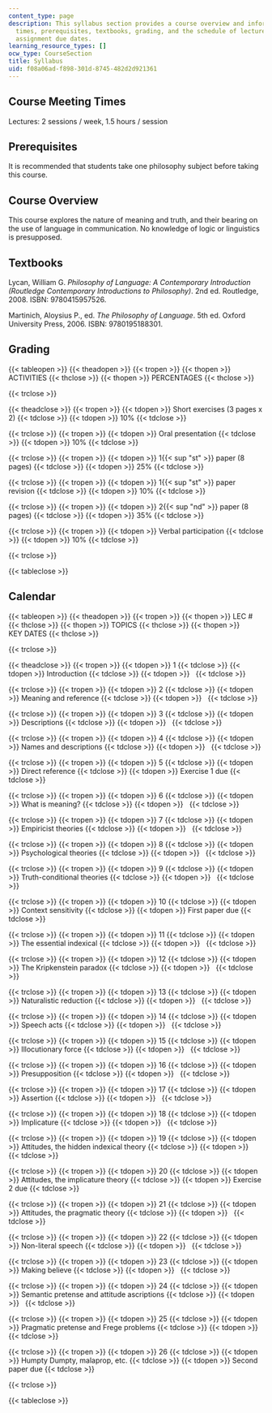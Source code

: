 ```yaml
---
content_type: page
description: This syllabus section provides a course overview and information on meeting
  times, prerequisites, textbooks, grading, and the schedule of lecture topics and
  assignment due dates.
learning_resource_types: []
ocw_type: CourseSection
title: Syllabus
uid: f08a06ad-f898-301d-8745-482d2d921361
---
```


Course Meeting Times
--------------------

Lectures: 2 sessions / week, 1.5 hours / session

Prerequisites
-------------

It is recommended that students take one philosophy subject before taking this course.

Course Overview
---------------

This course explores the nature of meaning and truth, and their bearing on the use of language in communication. No knowledge of logic or linguistics is presupposed.

Textbooks
---------

Lycan, William G. _Philosophy of Language: A Contemporary Introduction (Routledge Contemporary Introductions to Philosophy)_. 2nd ed. Routledge, 2008. ISBN: 9780415957526. 

Martinich, Aloysius P., ed. _The Philosophy of Language_. 5th ed. Oxford University Press, 2006. ISBN: 9780195188301.

Grading
-------

{{< tableopen >}}
{{< theadopen >}}
{{< tropen >}}
{{< thopen >}}
ACTIVITIES
{{< thclose >}}
{{< thopen >}}
PERCENTAGES
{{< thclose >}}

{{< trclose >}}

{{< theadclose >}}
{{< tropen >}}
{{< tdopen >}}
Short exercises (3 pages x 2)
{{< tdclose >}}
{{< tdopen >}}
10%
{{< tdclose >}}

{{< trclose >}}
{{< tropen >}}
{{< tdopen >}}
Oral presentation
{{< tdclose >}}
{{< tdopen >}}
10%
{{< tdclose >}}

{{< trclose >}}
{{< tropen >}}
{{< tdopen >}}
1{{< sup "st" >}} paper (8 pages)
{{< tdclose >}}
{{< tdopen >}}
25%
{{< tdclose >}}

{{< trclose >}}
{{< tropen >}}
{{< tdopen >}}
1{{< sup "st" >}} paper revision
{{< tdclose >}}
{{< tdopen >}}
10%
{{< tdclose >}}

{{< trclose >}}
{{< tropen >}}
{{< tdopen >}}
2{{< sup "nd" >}} paper (8 pages)
{{< tdclose >}}
{{< tdopen >}}
35%
{{< tdclose >}}

{{< trclose >}}
{{< tropen >}}
{{< tdopen >}}
Verbal participation
{{< tdclose >}}
{{< tdopen >}}
10%
{{< tdclose >}}

{{< trclose >}}

{{< tableclose >}}

Calendar
--------

{{< tableopen >}}
{{< theadopen >}}
{{< tropen >}}
{{< thopen >}}
LEC #
{{< thclose >}}
{{< thopen >}}
TOPICS
{{< thclose >}}
{{< thopen >}}
KEY DATES
{{< thclose >}}

{{< trclose >}}

{{< theadclose >}}
{{< tropen >}}
{{< tdopen >}}
1
{{< tdclose >}}
{{< tdopen >}}
Introduction
{{< tdclose >}}
{{< tdopen >}}
 
{{< tdclose >}}

{{< trclose >}}
{{< tropen >}}
{{< tdopen >}}
2
{{< tdclose >}}
{{< tdopen >}}
Meaning and reference
{{< tdclose >}}
{{< tdopen >}}
 
{{< tdclose >}}

{{< trclose >}}
{{< tropen >}}
{{< tdopen >}}
3
{{< tdclose >}}
{{< tdopen >}}
Descriptions
{{< tdclose >}}
{{< tdopen >}}
 
{{< tdclose >}}

{{< trclose >}}
{{< tropen >}}
{{< tdopen >}}
4
{{< tdclose >}}
{{< tdopen >}}
Names and descriptions
{{< tdclose >}}
{{< tdopen >}}
 
{{< tdclose >}}

{{< trclose >}}
{{< tropen >}}
{{< tdopen >}}
5
{{< tdclose >}}
{{< tdopen >}}
Direct reference
{{< tdclose >}}
{{< tdopen >}}
Exercise 1 due
{{< tdclose >}}

{{< trclose >}}
{{< tropen >}}
{{< tdopen >}}
6
{{< tdclose >}}
{{< tdopen >}}
What is meaning?
{{< tdclose >}}
{{< tdopen >}}
 
{{< tdclose >}}

{{< trclose >}}
{{< tropen >}}
{{< tdopen >}}
7
{{< tdclose >}}
{{< tdopen >}}
Empiricist theories
{{< tdclose >}}
{{< tdopen >}}
 
{{< tdclose >}}

{{< trclose >}}
{{< tropen >}}
{{< tdopen >}}
8
{{< tdclose >}}
{{< tdopen >}}
Psychological theories
{{< tdclose >}}
{{< tdopen >}}
 
{{< tdclose >}}

{{< trclose >}}
{{< tropen >}}
{{< tdopen >}}
9
{{< tdclose >}}
{{< tdopen >}}
Truth-conditional theories
{{< tdclose >}}
{{< tdopen >}}
 
{{< tdclose >}}

{{< trclose >}}
{{< tropen >}}
{{< tdopen >}}
10
{{< tdclose >}}
{{< tdopen >}}
Context sensitivity
{{< tdclose >}}
{{< tdopen >}}
First paper due
{{< tdclose >}}

{{< trclose >}}
{{< tropen >}}
{{< tdopen >}}
11
{{< tdclose >}}
{{< tdopen >}}
The essential indexical
{{< tdclose >}}
{{< tdopen >}}
 
{{< tdclose >}}

{{< trclose >}}
{{< tropen >}}
{{< tdopen >}}
12
{{< tdclose >}}
{{< tdopen >}}
The Kripkenstein paradox
{{< tdclose >}}
{{< tdopen >}}
 
{{< tdclose >}}

{{< trclose >}}
{{< tropen >}}
{{< tdopen >}}
13
{{< tdclose >}}
{{< tdopen >}}
Naturalistic reduction
{{< tdclose >}}
{{< tdopen >}}
 
{{< tdclose >}}

{{< trclose >}}
{{< tropen >}}
{{< tdopen >}}
14
{{< tdclose >}}
{{< tdopen >}}
Speech acts
{{< tdclose >}}
{{< tdopen >}}
 
{{< tdclose >}}

{{< trclose >}}
{{< tropen >}}
{{< tdopen >}}
15
{{< tdclose >}}
{{< tdopen >}}
Illocutionary force
{{< tdclose >}}
{{< tdopen >}}
 
{{< tdclose >}}

{{< trclose >}}
{{< tropen >}}
{{< tdopen >}}
16
{{< tdclose >}}
{{< tdopen >}}
Presupposition
{{< tdclose >}}
{{< tdopen >}}
 
{{< tdclose >}}

{{< trclose >}}
{{< tropen >}}
{{< tdopen >}}
17
{{< tdclose >}}
{{< tdopen >}}
Assertion
{{< tdclose >}}
{{< tdopen >}}
 
{{< tdclose >}}

{{< trclose >}}
{{< tropen >}}
{{< tdopen >}}
18
{{< tdclose >}}
{{< tdopen >}}
Implicature
{{< tdclose >}}
{{< tdopen >}}
 
{{< tdclose >}}

{{< trclose >}}
{{< tropen >}}
{{< tdopen >}}
19
{{< tdclose >}}
{{< tdopen >}}
Attitudes, the hidden indexical theory
{{< tdclose >}}
{{< tdopen >}}
 
{{< tdclose >}}

{{< trclose >}}
{{< tropen >}}
{{< tdopen >}}
20
{{< tdclose >}}
{{< tdopen >}}
Attitudes, the implicature theory
{{< tdclose >}}
{{< tdopen >}}
Exercise 2 due
{{< tdclose >}}

{{< trclose >}}
{{< tropen >}}
{{< tdopen >}}
21
{{< tdclose >}}
{{< tdopen >}}
Attitudes, the pragmatic theory
{{< tdclose >}}
{{< tdopen >}}
 
{{< tdclose >}}

{{< trclose >}}
{{< tropen >}}
{{< tdopen >}}
22
{{< tdclose >}}
{{< tdopen >}}
Non-literal speech
{{< tdclose >}}
{{< tdopen >}}
 
{{< tdclose >}}

{{< trclose >}}
{{< tropen >}}
{{< tdopen >}}
23
{{< tdclose >}}
{{< tdopen >}}
Making believe
{{< tdclose >}}
{{< tdopen >}}
 
{{< tdclose >}}

{{< trclose >}}
{{< tropen >}}
{{< tdopen >}}
24
{{< tdclose >}}
{{< tdopen >}}
Semantic pretense and attitude ascriptions
{{< tdclose >}}
{{< tdopen >}}
 
{{< tdclose >}}

{{< trclose >}}
{{< tropen >}}
{{< tdopen >}}
25
{{< tdclose >}}
{{< tdopen >}}
Pragmatic pretense and Frege problems
{{< tdclose >}}
{{< tdopen >}}
 
{{< tdclose >}}

{{< trclose >}}
{{< tropen >}}
{{< tdopen >}}
26
{{< tdclose >}}
{{< tdopen >}}
Humpty Dumpty, malaprop, etc.
{{< tdclose >}}
{{< tdopen >}}
Second paper due
{{< tdclose >}}

{{< trclose >}}

{{< tableclose >}}